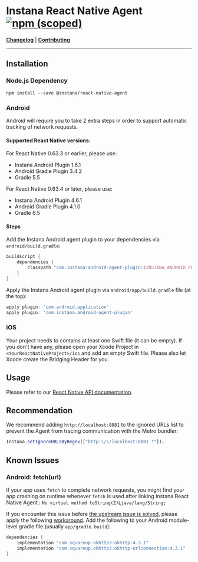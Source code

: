 # Instana React Native Agent <a href="https://www.npmjs.com/package/@instana/react-native-agent"><img alt="npm (scoped)" src="https://img.shields.io/npm/v/@instana/react-native-agent?color=0db4b33"></a>

**[Changelog](CHANGELOG.md)** |
**[Contributing](CONTRIBUTING.md)**

---

## Installation

### Node.js Dependency

```
npm install --save @instana/react-native-agent 
```

### Android

Android will require you to take 2 extra steps in order to support automatic tracking of network requests.

#### Supported React Native versions:

For React Native 0.63.3 or earlier, please use:
- Instana Android Plugin 1.6.1
- Android Gradle Plugin 3.4.2
- Gradle 5.5

For React Native 0.63.4 or later, please use: 
- Instana Android Plugin 4.6.1
- Android Gradle Plugin 4.1.0
- Gradle 6.5

#### Steps

Add the Instana Android agent plugin to your dependencies via `android/build.gradle`:

```groovy
buildscript {
    dependencies {
        classpath "com.instana:android-agent-plugin:$INSTANA_ANDROID_PLUGIN_VERSION"
    }
}
```

Apply the Instana Android agent plugin via `android/app/build.gradle` file (at the top):

```groovy
apply plugin: 'com.android.application'
apply plugin: 'com.instana.android-agent-plugin'
```

### iOS

Your project needs to contains at least one Swift file (it can be empty). If you don't have any, please open your Xcode Project in `<YourReactNativeProject>/ios` and add an empty Swift file. Please also let Xcode create the Bridging Header for you.

## Usage

Please refer to our [React Native API documentation](https://docs.instana.io/products/mobile_app_monitoring/react_native_api/).

## Recommendation

We recommend adding `http://localhost:8081` to the ignored URLs list to prevent the Agent from tracing communication with the Metro bundler:

```javascript
Instana.setIgnoreURLsByRegex(["http:\/\/localhost:8081.*"]);
```

## Known Issues

### Android: fetch(url)

If your app uses `fetch` to complete network requests, you might find your app crashing on runtime whenever `fetch` is used after linking Instana React Native Agent : `No virtual method toString(Z)Ljava/lang/String;`  

If you encounter this issue before [the upstream issue is solved](https://github.com/facebook/react-native/issues/28425), please apply the following [workaround](https://github.com/facebook/react-native/issues/27250#issuecomment-573111088). Add the following to your Android module-level gradle file (usually `app/gradle.build`):

```groovy
dependencies {
    implementation "com.squareup.okhttp3:okhttp:4.3.1"
    implementation "com.squareup.okhttp3:okhttp-urlconnection:4.3.1"
}
```
